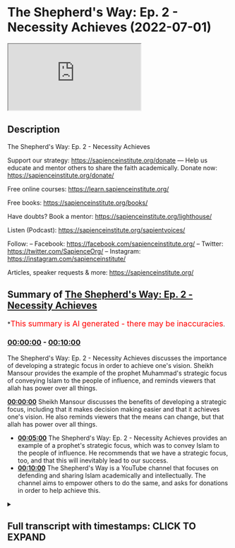 # The Shepherd's Way: Ep. 2 - Necessity Achieves (2022-07-01)

<iframe loading='lazy' src='https://www.youtube.com/embed/kGH0krX3lwE'></iframe>

## Description

The Shepherd's Way: Ep. 2 - Necessity Achieves

Support our strategy:
https://sapienceinstitute.org/donate
—
Help us educate and mentor others to share the faith academically.
Donate now: https://sapienceinstitute.org/donate/ 

Free online courses: https://learn.sapienceinstitute.org/

Free books: https://sapienceinstitute.org/books/

Have doubts? Book a mentor: https://sapienceinstitute.org/lighthouse/

Listen (Podcast): https://sapienceinstitute.org/sapientvoices/

Follow:
– Facebook: https://facebook.com/sapienceinstitute.org/ 
– Twitter: https://twitter.com/SapienceOrg/ 
– Instagram: https://instagram.com/sapienceinstitute/ 

Articles, speaker requests & more: https://sapienceinstitute.org/

## Summary of [The Shepherd's Way: Ep. 2 - Necessity Achieves](https://www.youtube.com/watch?v=kGH0krX3lwE)


*<span style="color:red; font-size:125%">This summary is AI generated - there may be inaccuracies</span>.

### [00:00:00](https://www.youtube.com/watch?v=kGH0krX3lwE&t=0) - [00:10:00](https://www.youtube.com/watch?v=kGH0krX3lwE&t=600)

The Shepherd's Way: Ep. 2 - Necessity Achieves discusses the importance of developing a strategic focus in order to achieve one's vision. Sheikh Mansour provides the example of the prophet Muhammad's strategic focus of conveying Islam to the people of influence, and reminds viewers that allah has power over all things.

**[00:00:00](https://www.youtube.com/watch?v=kGH0krX3lwE&t=0)** Sheikh Mansour discusses the benefits of developing a strategic focus, including that it makes decision making easier and that it achieves one's vision. He also reminds viewers that the means can change, but that allah has power over all things.
* **[00:05:00](https://www.youtube.com/watch?v=kGH0krX3lwE&t=300)** The Shepherd's Way: Ep. 2 - Necessity Achieves provides an example of a prophet's strategic focus, which was to convey Islam to the people of influence. He recommends that we have a strategic focus, too, and that this will inevitably lead to our success.
* **[00:10:00](https://www.youtube.com/watch?v=kGH0krX3lwE&t=600)** The Shepherd's Way is a YouTube channel that focuses on defending and sharing Islam academically and intellectually. The channel aims to empower others to do the same, and asks for donations in order to help achieve this.

<details><summary><h2>Full transcript with timestamps: CLICK TO EXPAND</h2></summary>

[0:00:14](https://youtu.be/kGH0krX3lwE?t=14) and sisters and friends and welcome to  
[0:00:16](https://youtu.be/kGH0krX3lwE?t=16) the second episode of our hija series  
[0:00:20](https://youtu.be/kGH0krX3lwE?t=20) the shepherd's way  
[0:00:22](https://youtu.be/kGH0krX3lwE?t=22) and now we're going to be talking about  
[0:00:23](https://youtu.be/kGH0krX3lwE?t=23) the second timeless leadership lesson  
[0:00:26](https://youtu.be/kGH0krX3lwE?t=26) which is necessity achieves in other  
[0:00:29](https://youtu.be/kGH0krX3lwE?t=29) words be strategic have a strategic  
[0:00:32](https://youtu.be/kGH0krX3lwE?t=32) focus  
[0:00:34](https://youtu.be/kGH0krX3lwE?t=34) brothers and sisters you have to realize  
[0:00:36](https://youtu.be/kGH0krX3lwE?t=36) that it's not just about having a goal  
[0:00:38](https://youtu.be/kGH0krX3lwE?t=38) you need to be able to achieve that goal  
[0:00:41](https://youtu.be/kGH0krX3lwE?t=41) in some way in other words you have to  
[0:00:44](https://youtu.be/kGH0krX3lwE?t=44) develop a strategy  
[0:00:46](https://youtu.be/kGH0krX3lwE?t=46) to ensure your vision becomes a reality  
[0:00:49](https://youtu.be/kGH0krX3lwE?t=49) now what is a strategy  
[0:00:51](https://youtu.be/kGH0krX3lwE?t=51) a strategy or a strategic focus  
[0:00:54](https://youtu.be/kGH0krX3lwE?t=54) is  
[0:00:55](https://youtu.be/kGH0krX3lwE?t=55) the key areas of work  
[0:00:57](https://youtu.be/kGH0krX3lwE?t=57) or domains of activity that would  
[0:01:00](https://youtu.be/kGH0krX3lwE?t=60) necessarily lead to your vision becoming  
[0:01:01](https://youtu.be/kGH0krX3lwE?t=61) a reality  
[0:01:03](https://youtu.be/kGH0krX3lwE?t=63) so ask yourself two key questions to  
[0:01:05](https://youtu.be/kGH0krX3lwE?t=65) develop a strategic focus number one  
[0:01:08](https://youtu.be/kGH0krX3lwE?t=68) what are the actions activities  
[0:01:10](https://youtu.be/kGH0krX3lwE?t=70) resources and relationships that you  
[0:01:13](https://youtu.be/kGH0krX3lwE?t=73) need to make your vision a reality  
[0:01:15](https://youtu.be/kGH0krX3lwE?t=75) number two can i demonstrate can you  
[0:01:18](https://youtu.be/kGH0krX3lwE?t=78) demonstrate that the actions that you  
[0:01:21](https://youtu.be/kGH0krX3lwE?t=81) have chosen  
[0:01:23](https://youtu.be/kGH0krX3lwE?t=83) the domains of activities that you have  
[0:01:25](https://youtu.be/kGH0krX3lwE?t=85) selected  
[0:01:27](https://youtu.be/kGH0krX3lwE?t=87) are necessarily going to lead to your  
[0:01:29](https://youtu.be/kGH0krX3lwE?t=89) vision  
[0:01:30](https://youtu.be/kGH0krX3lwE?t=90) if they don't they need to reevaluate  
[0:01:33](https://youtu.be/kGH0krX3lwE?t=93) because you have to select domains of  
[0:01:34](https://youtu.be/kGH0krX3lwE?t=94) activity or actions that would  
[0:01:37](https://youtu.be/kGH0krX3lwE?t=97) necessarily lead to your vision and  
[0:01:39](https://youtu.be/kGH0krX3lwE?t=99) remember brothers and sisters consult do  
[0:01:42](https://youtu.be/kGH0krX3lwE?t=102) sure  
[0:01:44](https://youtu.be/kGH0krX3lwE?t=104) brainstorm  
[0:01:45](https://youtu.be/kGH0krX3lwE?t=105) look at best practice  
[0:01:47](https://youtu.be/kGH0krX3lwE?t=107) consult  
[0:01:48](https://youtu.be/kGH0krX3lwE?t=108) experts  
[0:01:49](https://youtu.be/kGH0krX3lwE?t=109) see what has been achieved before and  
[0:01:52](https://youtu.be/kGH0krX3lwE?t=112) how it has been achieved  
[0:01:54](https://youtu.be/kGH0krX3lwE?t=114) all of this is going to help you to  
[0:01:56](https://youtu.be/kGH0krX3lwE?t=116) formulate your strategic focus  
[0:01:58](https://youtu.be/kGH0krX3lwE?t=118) and there are four main benefits  
[0:02:00](https://youtu.be/kGH0krX3lwE?t=120) brothers and sisters of a strategic  
[0:02:02](https://youtu.be/kGH0krX3lwE?t=122) focus number one  
[0:02:04](https://youtu.be/kGH0krX3lwE?t=124) focus itself yes that's one of its  
[0:02:06](https://youtu.be/kGH0krX3lwE?t=126) benefits you will have a focus and that  
[0:02:09](https://youtu.be/kGH0krX3lwE?t=129) means you will use your resources wisely  
[0:02:12](https://youtu.be/kGH0krX3lwE?t=132) and place them at the service of your  
[0:02:14](https://youtu.be/kGH0krX3lwE?t=134) vision number two  
[0:02:16](https://youtu.be/kGH0krX3lwE?t=136) it makes decision making easier  
[0:02:18](https://youtu.be/kGH0krX3lwE?t=138) because you know what needs to be done  
[0:02:21](https://youtu.be/kGH0krX3lwE?t=141) so you know how to say no to things that  
[0:02:23](https://youtu.be/kGH0krX3lwE?t=143) will not lead to the fulfillment of your  
[0:02:25](https://youtu.be/kGH0krX3lwE?t=145) vision number three it helps you plan  
[0:02:28](https://youtu.be/kGH0krX3lwE?t=148) since you know what needs to be done  
[0:02:30](https://youtu.be/kGH0krX3lwE?t=150) go and do it  
[0:02:32](https://youtu.be/kGH0krX3lwE?t=152) and finally number four  
[0:02:34](https://youtu.be/kGH0krX3lwE?t=154) it achieves your vision this is  
[0:02:36](https://youtu.be/kGH0krX3lwE?t=156) fundamental this is a fundamental  
[0:02:37](https://youtu.be/kGH0krX3lwE?t=157) benefit it actually achieves your vision  
[0:02:40](https://youtu.be/kGH0krX3lwE?t=160) now bear in mind you can always revise  
[0:02:43](https://youtu.be/kGH0krX3lwE?t=163) your strategy because as you continue on  
[0:02:45](https://youtu.be/kGH0krX3lwE?t=165) this path you'll gain more experience  
[0:02:48](https://youtu.be/kGH0krX3lwE?t=168) and knowledge and wisdom and you'll  
[0:02:50](https://youtu.be/kGH0krX3lwE?t=170) realize that you may have to do some  
[0:02:52](https://youtu.be/kGH0krX3lwE?t=172) strategic tweaks  
[0:02:53](https://youtu.be/kGH0krX3lwE?t=173) but remember with the strategy you're  
[0:02:56](https://youtu.be/kGH0krX3lwE?t=176) more likely to make an impact and you're  
[0:02:59](https://youtu.be/kGH0krX3lwE?t=179) more likely to ensure that your vision  
[0:03:01](https://youtu.be/kGH0krX3lwE?t=181) becomes a reality now please note  
[0:03:04](https://youtu.be/kGH0krX3lwE?t=184) brothers and sisters do not think your  
[0:03:07](https://youtu.be/kGH0krX3lwE?t=187) strategy has intrinsic value  
[0:03:09](https://youtu.be/kGH0krX3lwE?t=189) plan  
[0:03:10](https://youtu.be/kGH0krX3lwE?t=190) in pencil  
[0:03:12](https://youtu.be/kGH0krX3lwE?t=192) what do i mean by that because the plan  
[0:03:14](https://youtu.be/kGH0krX3lwE?t=194) of allah subhanahu wa ta'ala is always  
[0:03:17](https://youtu.be/kGH0krX3lwE?t=197) going to manifest itself  
[0:03:19](https://youtu.be/kGH0krX3lwE?t=199) and know and realize that it's only  
[0:03:21](https://youtu.be/kGH0krX3lwE?t=201) through allah's help  
[0:03:23](https://youtu.be/kGH0krX3lwE?t=203) and his mercy and his power that your  
[0:03:26](https://youtu.be/kGH0krX3lwE?t=206) vision will become a reality it's not  
[0:03:28](https://youtu.be/kGH0krX3lwE?t=208) your strategy itself there is no  
[0:03:30](https://youtu.be/kGH0krX3lwE?t=210) intrinsic value in your strategy  
[0:03:32](https://youtu.be/kGH0krX3lwE?t=212) remember  
[0:03:35](https://youtu.be/kGH0krX3lwE?t=215) there is no true power apart from the  
[0:03:38](https://youtu.be/kGH0krX3lwE?t=218) power of allah  
[0:03:39](https://youtu.be/kGH0krX3lwE?t=219) yes we must strategize we must plan we  
[0:03:42](https://youtu.be/kGH0krX3lwE?t=222) must seek the means but fundamentally at  
[0:03:45](https://youtu.be/kGH0krX3lwE?t=225) the end of the day it's not because of  
[0:03:48](https://youtu.be/kGH0krX3lwE?t=228) your strategy is because of the will and  
[0:03:50](https://youtu.be/kGH0krX3lwE?t=230) mercy and power of allah  
[0:03:52](https://youtu.be/kGH0krX3lwE?t=232) remember this  
[0:03:53](https://youtu.be/kGH0krX3lwE?t=233) remember this is very important because  
[0:03:56](https://youtu.be/kGH0krX3lwE?t=236) you don't want to give your strategy  
[0:03:57](https://youtu.be/kGH0krX3lwE?t=237) some kind of intrinsic power or ability  
[0:04:00](https://youtu.be/kGH0krX3lwE?t=240) because this is fundamentally not in  
[0:04:02](https://youtu.be/kGH0krX3lwE?t=242) line with our world view it's not in  
[0:04:04](https://youtu.be/kGH0krX3lwE?t=244) line with tawheed  
[0:04:06](https://youtu.be/kGH0krX3lwE?t=246) not in line with the oneness of allah  
[0:04:08](https://youtu.be/kGH0krX3lwE?t=248) subhanahu wa ta'ala so from this  
[0:04:10](https://youtu.be/kGH0krX3lwE?t=250) perspective  
[0:04:11](https://youtu.be/kGH0krX3lwE?t=251) rely on allah alone not your strategy  
[0:04:14](https://youtu.be/kGH0krX3lwE?t=254) yes  
[0:04:14](https://youtu.be/kGH0krX3lwE?t=254) we have to seek the means but remember  
[0:04:16](https://youtu.be/kGH0krX3lwE?t=256) the means can change  
[0:04:18](https://youtu.be/kGH0krX3lwE?t=258) but allah has power over all things  
[0:04:21](https://youtu.be/kGH0krX3lwE?t=261) remember allah is in control and this is  
[0:04:25](https://youtu.be/kGH0krX3lwE?t=265) beautifully articulated in the quran in  
[0:04:27](https://youtu.be/kGH0krX3lwE?t=267) chapter 11 verses 87 and 88.  
[0:04:31](https://youtu.be/kGH0krX3lwE?t=271) they asked sarcastically  
[0:04:34](https://youtu.be/kGH0krX3lwE?t=274) does your prayer command you that we  
[0:04:36](https://youtu.be/kGH0krX3lwE?t=276) should abandon what our forefathers  
[0:04:38](https://youtu.be/kGH0krX3lwE?t=278) worshipped or give up managing our  
[0:04:40](https://youtu.be/kGH0krX3lwE?t=280) wealth as we please indeed  
[0:04:42](https://youtu.be/kGH0krX3lwE?t=282) you are such a tolerant sensible man  
[0:04:45](https://youtu.be/kGH0krX3lwE?t=285) he said  
[0:04:47](https://youtu.be/kGH0krX3lwE?t=287) o my people consider if i stand on a  
[0:04:50](https://youtu.be/kGH0krX3lwE?t=290) clear proof from my lord  
[0:04:53](https://youtu.be/kGH0krX3lwE?t=293) and he has blessed me with a good  
[0:04:54](https://youtu.be/kGH0krX3lwE?t=294) provision from him  
[0:04:56](https://youtu.be/kGH0krX3lwE?t=296) i do not want to do  
[0:04:58](https://youtu.be/kGH0krX3lwE?t=298) what i am forbidding you from  
[0:05:00](https://youtu.be/kGH0krX3lwE?t=300) i only intend reform to the best of my  
[0:05:03](https://youtu.be/kGH0krX3lwE?t=303) ability and this is the key point  
[0:05:05](https://youtu.be/kGH0krX3lwE?t=305) my success comes only through allah in  
[0:05:09](https://youtu.be/kGH0krX3lwE?t=309) him i trust and to him  
[0:05:12](https://youtu.be/kGH0krX3lwE?t=312) i turn so brothers and sisters we should  
[0:05:14](https://youtu.be/kGH0krX3lwE?t=314) be like  
[0:05:16](https://youtu.be/kGH0krX3lwE?t=316) that we understand and affirm and  
[0:05:19](https://youtu.be/kGH0krX3lwE?t=319) internalize and actualize  
[0:05:22](https://youtu.be/kGH0krX3lwE?t=322) that success  
[0:05:23](https://youtu.be/kGH0krX3lwE?t=323) is only through allah and we must rely  
[0:05:26](https://youtu.be/kGH0krX3lwE?t=326) and trust in allah alone so brothers and  
[0:05:29](https://youtu.be/kGH0krX3lwE?t=329) sisters let me tie all of this together  
[0:05:32](https://youtu.be/kGH0krX3lwE?t=332) with an example as you're aware our  
[0:05:34](https://youtu.be/kGH0krX3lwE?t=334) vision at sapience institute is a world  
[0:05:36](https://youtu.be/kGH0krX3lwE?t=336) that receives the message of islam and  
[0:05:39](https://youtu.be/kGH0krX3lwE?t=339) our strategic focus is that us as a team  
[0:05:41](https://youtu.be/kGH0krX3lwE?t=341) we as a team defend and share islam  
[0:05:44](https://youtu.be/kGH0krX3lwE?t=344) academically and intellectually and  
[0:05:47](https://youtu.be/kGH0krX3lwE?t=347) significantly we develop create and  
[0:05:49](https://youtu.be/kGH0krX3lwE?t=349) empower others to do so the same  
[0:05:53](https://youtu.be/kGH0krX3lwE?t=353) now this will involve  
[0:05:54](https://youtu.be/kGH0krX3lwE?t=354) downward training  
[0:05:56](https://youtu.be/kGH0krX3lwE?t=356) down to influentials debates and  
[0:05:58](https://youtu.be/kGH0krX3lwE?t=358) dialogues videos essays books and  
[0:06:02](https://youtu.be/kGH0krX3lwE?t=362) research and much more so as you can see  
[0:06:05](https://youtu.be/kGH0krX3lwE?t=365) these actions are derived from our  
[0:06:07](https://youtu.be/kGH0krX3lwE?t=367) strategic focus and we are focused on  
[0:06:09](https://youtu.be/kGH0krX3lwE?t=369) these actions because we believe they  
[0:06:11](https://youtu.be/kGH0krX3lwE?t=371) will necessarily lead to the fulfillment  
[0:06:14](https://youtu.be/kGH0krX3lwE?t=374) of our vision  
[0:06:16](https://youtu.be/kGH0krX3lwE?t=376) now let me give you a prophetic example  
[0:06:19](https://youtu.be/kGH0krX3lwE?t=379) and once again brothers and sisters we  
[0:06:21](https://youtu.be/kGH0krX3lwE?t=381) are inspired by the prophet muhammed  
[0:06:25](https://youtu.be/kGH0krX3lwE?t=385) because when you read his history you  
[0:06:27](https://youtu.be/kGH0krX3lwE?t=387) will understand that he had a strategic  
[0:06:30](https://youtu.be/kGH0krX3lwE?t=390) focus he had a focus and what was that  
[0:06:34](https://youtu.be/kGH0krX3lwE?t=394) focus  
[0:06:35](https://youtu.be/kGH0krX3lwE?t=395) generally speaking his main focus was to  
[0:06:38](https://youtu.be/kGH0krX3lwE?t=398) convey islam in other words that there  
[0:06:40](https://youtu.be/kGH0krX3lwE?t=400) is no deity worthy of worship except  
[0:06:42](https://youtu.be/kGH0krX3lwE?t=402) allah  
[0:06:44](https://youtu.be/kGH0krX3lwE?t=404) and that conveying of islam was  
[0:06:46](https://youtu.be/kGH0krX3lwE?t=406) particularly being conveyed to the  
[0:06:49](https://youtu.be/kGH0krX3lwE?t=409) people of influence in other words the  
[0:06:51](https://youtu.be/kGH0krX3lwE?t=411) tribal leaders and and this is very  
[0:06:53](https://youtu.be/kGH0krX3lwE?t=413) significant he developed the sahaba the  
[0:06:56](https://youtu.be/kGH0krX3lwE?t=416) companions to lead and spread islam  
[0:07:00](https://youtu.be/kGH0krX3lwE?t=420) now  
[0:07:02](https://youtu.be/kGH0krX3lwE?t=422) in his book leadership lessons from the  
[0:07:04](https://youtu.be/kGH0krX3lwE?t=424) life of rasulallah  
[0:07:08](https://youtu.be/kGH0krX3lwE?t=428) summarizes  
[0:07:09](https://youtu.be/kGH0krX3lwE?t=429) a key part of the prophets sallallahu  
[0:07:12](https://youtu.be/kGH0krX3lwE?t=432) alaihi wasallam's  
[0:07:14](https://youtu.be/kGH0krX3lwE?t=434) strategic focus which is developing the  
[0:07:16](https://youtu.be/kGH0krX3lwE?t=436) sahaba  
[0:07:17](https://youtu.be/kGH0krX3lwE?t=437) he writes  
[0:07:19](https://youtu.be/kGH0krX3lwE?t=439) no goal can be achieved by anyone alone  
[0:07:22](https://youtu.be/kGH0krX3lwE?t=442) no matter how talented or powerful or  
[0:07:24](https://youtu.be/kGH0krX3lwE?t=444) wealthy that person may be  
[0:07:26](https://youtu.be/kGH0krX3lwE?t=446) the biggest challenge for any leader  
[0:07:28](https://youtu.be/kGH0krX3lwE?t=448) indeed the single factor which can mean  
[0:07:30](https://youtu.be/kGH0krX3lwE?t=450) success or failure of his mission  
[0:07:33](https://youtu.be/kGH0krX3lwE?t=453) is his ability to inspire others to  
[0:07:35](https://youtu.be/kGH0krX3lwE?t=455) follow him and commit time energy wealth  
[0:07:39](https://youtu.be/kGH0krX3lwE?t=459) and talent for the achievement of his  
[0:07:42](https://youtu.be/kGH0krX3lwE?t=462) goal  
[0:07:43](https://youtu.be/kGH0krX3lwE?t=463) the key to achieving this attention and  
[0:07:45](https://youtu.be/kGH0krX3lwE?t=465) commitment of people does not lie in  
[0:07:47](https://youtu.be/kGH0krX3lwE?t=467) paying money or granting favors or  
[0:07:49](https://youtu.be/kGH0krX3lwE?t=469) making inspiring speeches by ensuring  
[0:07:52](https://youtu.be/kGH0krX3lwE?t=472) how much you really love and care for  
[0:07:54](https://youtu.be/kGH0krX3lwE?t=474) your followers and then he continues  
[0:07:57](https://youtu.be/kGH0krX3lwE?t=477) a combination of picking the right  
[0:07:58](https://youtu.be/kGH0krX3lwE?t=478) people  
[0:07:59](https://youtu.be/kGH0krX3lwE?t=479) setting a high personal example and  
[0:08:02](https://youtu.be/kGH0krX3lwE?t=482) intensive hands-on training  
[0:08:06](https://youtu.be/kGH0krX3lwE?t=486) created not one but a set of leaders who  
[0:08:09](https://youtu.be/kGH0krX3lwE?t=489) were able to take his message forward  
[0:08:11](https://youtu.be/kGH0krX3lwE?t=491) long after he passed away  
[0:08:14](https://youtu.be/kGH0krX3lwE?t=494) and this is so true brothers and sisters  
[0:08:17](https://youtu.be/kGH0krX3lwE?t=497) and think about this it's so inspiring  
[0:08:20](https://youtu.be/kGH0krX3lwE?t=500) eighty years  
[0:08:21](https://youtu.be/kGH0krX3lwE?t=501) after the death of the prophet salallahu  
[0:08:23](https://youtu.be/kGH0krX3lwE?t=503) alaihi wasallam where were the muslims  
[0:08:26](https://youtu.be/kGH0krX3lwE?t=506) where were we we were in multan in  
[0:08:28](https://youtu.be/kGH0krX3lwE?t=508) pakistan and we were in spain spreading  
[0:08:31](https://youtu.be/kGH0krX3lwE?t=511) the peace justice and mercy of islam  
[0:08:34](https://youtu.be/kGH0krX3lwE?t=514) across the world and what's very  
[0:08:35](https://youtu.be/kGH0krX3lwE?t=515) inspiring brothers and sisters is how  
[0:08:38](https://youtu.be/kGH0krX3lwE?t=518) this played out in history  
[0:08:40](https://youtu.be/kGH0krX3lwE?t=520) eighty years after the death of the  
[0:08:42](https://youtu.be/kGH0krX3lwE?t=522) prophet sallallahu alaihi wasallam  
[0:08:45](https://youtu.be/kGH0krX3lwE?t=525) where were the muslims where were we we  
[0:08:47](https://youtu.be/kGH0krX3lwE?t=527) were in multan in pakistan and we were  
[0:08:50](https://youtu.be/kGH0krX3lwE?t=530) in spain spreading the peace justice and  
[0:08:52](https://youtu.be/kGH0krX3lwE?t=532) mess of islam all around the world  
[0:08:54](https://youtu.be/kGH0krX3lwE?t=534) but it was 82 years after the death of  
[0:08:57](https://youtu.be/kGH0krX3lwE?t=537) the prophet sallallahu alaihi wasallam  
[0:09:00](https://youtu.be/kGH0krX3lwE?t=540) that the muslims decided to fix the  
[0:09:03](https://youtu.be/kGH0krX3lwE?t=543) mosque of the prophet sallallahu alaihi  
[0:09:06](https://youtu.be/kGH0krX3lwE?t=546) wasallam because it was leaking water  
[0:09:10](https://youtu.be/kGH0krX3lwE?t=550) so to conclude brothers and sisters  
[0:09:13](https://youtu.be/kGH0krX3lwE?t=553) have a strategic focus necessity  
[0:09:16](https://youtu.be/kGH0krX3lwE?t=556) achieves  
[0:09:17](https://youtu.be/kGH0krX3lwE?t=557) have a set of actions or domains of  
[0:09:20](https://youtu.be/kGH0krX3lwE?t=560) activity that would necessarily lead to  
[0:09:23](https://youtu.be/kGH0krX3lwE?t=563) the fulfillment of your vision it's not  
[0:09:25](https://youtu.be/kGH0krX3lwE?t=565) just good having a vision having a goal  
[0:09:28](https://youtu.be/kGH0krX3lwE?t=568) you need to have a plan of action how to  
[0:09:31](https://youtu.be/kGH0krX3lwE?t=571) achieve your goal  
[0:09:33](https://youtu.be/kGH0krX3lwE?t=573) follow the prophetic way of having a  
[0:09:36](https://youtu.be/kGH0krX3lwE?t=576) strategic focused brothers and sisters  
[0:09:39](https://youtu.be/kGH0krX3lwE?t=579) so to end brothers and sisters i would  
[0:09:41](https://youtu.be/kGH0krX3lwE?t=581) like to remind you again that we're  
[0:09:42](https://youtu.be/kGH0krX3lwE?t=582) experiencing the blessed days of  
[0:09:44](https://youtu.be/kGH0krX3lwE?t=584) dulhidja  
[0:09:45](https://youtu.be/kGH0krX3lwE?t=585) and remember remember  
[0:09:48](https://youtu.be/kGH0krX3lwE?t=588) the deeds performed during these days  
[0:09:52](https://youtu.be/kGH0krX3lwE?t=592) are more rewardable than the deeds  
[0:09:54](https://youtu.be/kGH0krX3lwE?t=594) performed during the days of ramadan  
[0:09:58](https://youtu.be/kGH0krX3lwE?t=598) so we ask you to support our strategic  
[0:10:00](https://youtu.be/kGH0krX3lwE?t=600) focus which is  
[0:10:03](https://youtu.be/kGH0krX3lwE?t=603) defending and sharing islam academically  
[0:10:05](https://youtu.be/kGH0krX3lwE?t=605) and intellectually and developing  
[0:10:07](https://youtu.be/kGH0krX3lwE?t=607) empowering and creating others to be  
[0:10:09](https://youtu.be/kGH0krX3lwE?t=609) able to do so as well  
[0:10:12](https://youtu.be/kGH0krX3lwE?t=612) please brothers and sisters donate  
[0:10:14](https://youtu.be/kGH0krX3lwE?t=614) generously click the button or the link  
[0:10:17](https://youtu.be/kGH0krX3lwE?t=617) below and donate now  
</details>
